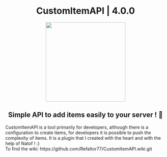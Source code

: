 <h1 align="center">CustomItemAPI | 4.0.0</h1>
<p align="center">
  <img width="250" height="250" src="https://github.com/Refaltor77/CustomItemAPI/blob/main/logo.png">
</p>

<h2 align="center">Simple API to add items easily to your server ! 🎊</h2>

<p>CustomItemAPI is a tool primarily for developers, although there is a configuration to create items, for developers it is possible to push the complexity of items. It is a plugin that I created with the heart and with the help of Natof ! :)<br>
To find the wiki: https://github.com/Refaltor77/CustomItemAPI.wiki.git
</p>
